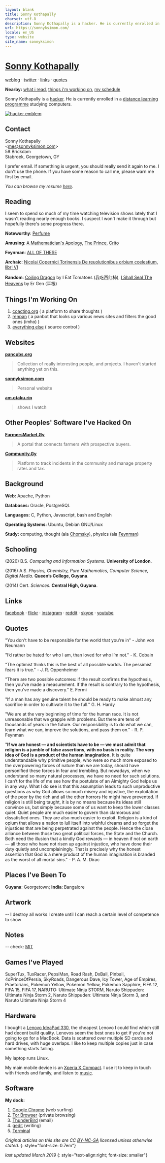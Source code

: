 ```yaml
---
layout: blank
title: Sonny Kothapally
charset: utf-8
description: Sonny Kothapally is a hacker. He is currently enrolled in a distance learning programme studying computers.
url: https://sonnyksimon.com/
locale: en_US
type: website
site_name: sonnyksimon
---
```


# [Sonny Kothapally](/)

[weblog](/weblog/) &middot; [twitter](http://twitter.com/sonnyksimon) &middot; [links](#links) &middot; [quotes](#quotes)

**Nearby:** [what i read](#reading), [things i'm working on](#things-im-working-on), [my schedule](https://calendar.google.com/calendar/embed?src=sonnyksimon@gmail.com)

Sonny Kothapally is a [hacker](http://www.catb.org/esr/faqs/hacker-howto.html). He is currently enrolled in a [distance learning programme](https://london.ac.uk/courses/computing-and-information-systems) studying computers.

[![hacker emblem](http://www.catb.org/hacker-emblem/glider.png)](http://www.catb.org/hacker-emblem/)

## Contact

Sonny Kothapally <br> <[me@sonnyksimon.com](mailto:me@sonnyksimon.com)> <br> 58 Brickdam <br> Stabroek, Georgetown, GY <br>

I prefer email. If something is urgent, you should really send it again to me. I don't use the phone. If you have some reason to call me, please warn me first by email.

*You can browse my resume [here](/resume).*

## Reading
I seem to spend so much of my time watching television shows lately that I wasn't reading nearly enough books. I suspect I won't make it through but hopefully there's some progress there.

**Noteworthy**: [Perfume](http://en.wikipedia.org/wiki/Perfume_(novel))

**Amusing**: [A Mathematician's Apology](http://en.wikipedia.org/wiki/A_Mathematician%27s_Apology), [The Prince](http://en.wikipedia.org/wiki/The_Prince), [Crito](http://en.wikipedia.org/wiki/Crito)

**Feynman**: [ALL OF THESE](http://en.wikipedia.org/wiki/Richard_Feynman#Popular_works)

**Archaic**: [Nicolai Copernici Torinensis De reuolutionibus orbium coelestium, libri VI](http://en.wikipedia.org/wiki/Nicolaus_Copernicus#The_book)

**Random**: [Coiling Dragon](https://coiling-dragon.fandom.com/wiki/Coiling_Dragon_Wiki) by I Eat Tomatoes (我吃西红柿), [I Shall Seal The Heavens](https://i-shall-seal-the-heavens.fandom.com/wiki/Home) by Er Gen (耳根)

## Things I'm Working On

1.  [coacting.org](http://coacting.org/) ( a platform to share thoughts )
2.  [renpan](http://github.com/pancubs) ( a panbot that looks up various news sites and filters the good ones (imho) )
3.  [everything else](http://github.com/sonnyksimon) ( source control )

## Websites

[**pancubs.org**](http://pancubs.org)

> Collection of really interesting people, and projects. I haven't started anything yet on this.

[**sonnyksimon.com**](http://sonnyksimon.com)

> Personal website

[**am.otaku.rip**](http://am.otaku.rip)

> shows I watch

## Other Peoples' Software I've Hacked On

[**FarmersMarket.Gy**](http://farmersmarket.gy)

> A portal that connects farmers with prospective buyers.

[**Community.Gy**](http://community.gy)

> Platform to track incidents in the community and manage property rates and tax.

## Background

**Web:** Apache, Python

**Databases:** Oracle, PostgreSQL

**Languages:** C, Python, Javascript, bash and English

**Operating Systems:** Ubuntu, Debian GNU/Linux

**Study:** computing, thought (ala [Chomsky](https://www.haymarketbooks.org/authors/28-noam-chomsky)), physics (ala [Feynman](http://feynmanlectures.caltech.edu))

## Schooling

(2020) B.S. *Computing and Information Systems*. **University of London**.

(2016) A.S. *Physics, Chemistry, Pure Mathematics, Computer Science, Digital Media*. **Queen’s College, Guyana**.

(2014) Cert. *Sciences*. **Central High, Guyana**.

## Links

[facebook](http://facebook.com/sonny.kothapally) &middot; [flickr](http://flickr.com/sonnyksimon) &middot; [instagram](http://instagram.com/sonnyksimon) &middot; [reddit](http://reddit.com/u/sonnyksimon) &middot; [skype](skype:sonnyksimon?userinfo) &middot; [youtube](http://youtube.com/sonnyksimon)

## Quotes

"You don't have to be responsible for the world that you're in" - John von Neumann

"I’d rather be hated for who I am, than loved for who I’m not." - K. Cobain

"The optimist thinks this is the best of all possible worlds. The pessimist fears it is true." - J. R. Oppenheimer

"There are two possible outcomes: if the result confirms the hypothesis, then you’ve made a measurement. If the result is contrary to the hypothesis, then you’ve made a discovery." E. Fermi

"If a man has any genuine talent he should be ready to make almost any sacrifice in order to cultivate it to the full." G. H. Hardy

"We are at the very beginning of time for the human race. It is not unreasonable that we grapple with problems. But there are tens of thousands of years in the future. Our responsibility is to do what we can, learn what we can, improve the solutions, and pass them on." - R. P. Feynman

"**If we are honest — and scientists have to be — we must admit that religion is a jumble of false assertions, with no basis in reality. The very idea of God is a product of the human imagination.** It is quite understandable why primitive people, who were so much more exposed to the overpowering forces of nature than we are today, should have personified these forces in fear and trembling. But nowadays, when we understand so many natural processes, we have no need for such solutions. I can’t for the life of me see how the postulate of an Almighty God helps us in any way. What I do see is that this assumption leads to such unproductive questions as why God allows so much misery and injustice, the exploitation of the poor by the rich and all the other horrors He might have prevented. If religion is still being taught, it is by no means because its ideas still convince us, but simply because some of us want to keep the lower classes quiet. Quiet people are much easier to govern than clamorous and dissatisfied ones. They are also much easier to exploit. Religion is a kind of opium that allows a nation to lull itself into wishful dreams and so forget the injustices that are being perpetrated against the people. Hence the close alliance between those two great political forces, the State and the Church. Both need the illusion that a kindly God rewards — in heaven if not on earth — all those who have not risen up against injustice, who have done their duty quietly and uncomplainingly. That is precisely why the honest assertion that God is a mere product of the human imagination is branded as the worst of all mortal sins." - P. A. M. Dirac

## Places I've Been To

**Guyana**: Georgetown; **India**: Bangalore

## Artwork

-- I destroy all works I create until I can reach a certain level of competence to show

## Notes

-- check: [MIT](http://ocw.mit.edu)

## Games I've Played

SuperTux, TuxRacer, PepsiMan, Road Rash, DxBall, Pinball, 4dPrinceOfPersia, SkyRoads, Dangerous Dave, Icy Tower, Age of Empires, Praetorians, Pokemon Yellow, Pokemon Yellow, Pokemon Sapphire, FIFA 12, FIFA 15, FIFA 17, NARUTO: Ultimate Ninja STORM, Naruto Shippuden: Ultimate Ninja Storm 2, Naruto Shippuden: Ultimate Ninja Storm 3, and Naruto Ultimate Ninja Storm 4

## Hardware

I bought a [Lenovo IdeaPad 330](https://en.wikipedia.org/wiki/IdeaPad#IdeaPad_300_Series), the cheapest Lenovo I could find which still had decent build quality. Lenovos seem the best ones to get if you're not going to go for a MacBook. Data is scattered over multiple SD cards and hard drives, with huge overlaps. I like to keep multiple copies just in case something starts failing.

My laptop runs Linux.

My main mobile device is an [Xperia X Compact](https://en.wikipedia.org/wiki/Sony_Xperia_X_Compact). I use it to keep in touch with friends and family, and listen to [music](http://nirvana.com).

## Software

**My dock:**

1. [Google Chrome](http://google.com/chrome) (web surfing)
2. [Tor Browser](http://torproject.org/projects/torbrowser.html) (private browsing)
3. [ThunderBird](http://thunderbird.net) (email)
4. [gedit](http://wiki.gnome.org/Apps/Gedit) (writing)
5. [Terminal](help.gnome.org/users/gnome-terminal/stable/)

*Original articles on this site are CC [BY-NC-SA](https://creativecommons.org/licenses/by-nc-sa/4.0/legalcode) licensed unless otherwise stated.*
{: style="font-size: 0.7em"}

*last updated March 2019*
{: style="text-align:right; font-size: smaller"}
